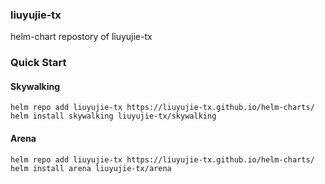 ### liuyujie-tx
helm-chart repostory of liuyujie-tx

### Quick Start
#### Skywalking
```
helm repo add liuyujie-tx https://liuyujie-tx.github.io/helm-charts/
helm install skywalking liuyujie-tx/skywalking
```

#### Arena
```
helm repo add liuyujie-tx https://liuyujie-tx.github.io/helm-charts/
helm install arena liuyujie-tx/arena
```
